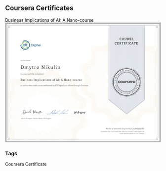 ## Coursera Certificates
Business Implications of AI: A Nano-course
<img src="./Images/CourseraCertificate1.jpg" alt="TBD" />

### Tags
Coursera Certificate